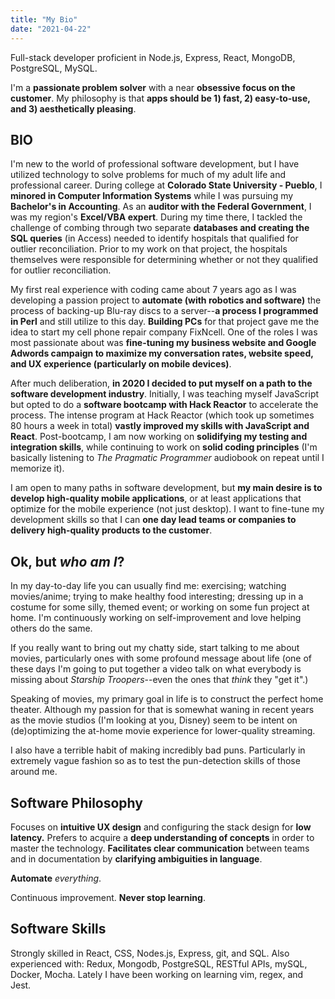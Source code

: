 ```yaml
---
title: "My Bio"
date: "2021-04-22"
---
```


Full-stack developer proficient in Node.js, Express, React, MongoDB, PostgreSQL, MySQL.

I'm a **passionate problem solver** with a near **obsessive focus on the customer**. My philosophy is that **apps should be 1) fast, 2) easy-to-use, and 3) aesthetically pleasing**. 

## BIO

I'm new to the world of professional software development, but I have utilized technology to solve problems for much of my adult life and professional career. During college at **Colorado State University - Pueblo**, I **minored in Computer Information Systems** while I was pursuing my **Bachelor's in Accounting**. As an **auditor with the Federal Government**, I was my region's **Excel/VBA expert**. During my time there, I tackled the challenge of combing through two separate **databases and creating the SQL queries** (in Access) needed to identify hospitals that qualified for outlier reconciliation. Prior to my work on that project, the hospitals themselves were responsible for determining whether or not they qualified for outlier reconciliation. 

My first real experience with coding came about 7 years ago as I was developing a passion project to **automate (with robotics and software)** the process of backing-up Blu-ray discs to a server--**a process I programmed in Perl** and still utilize to this day. **Building PCs** for that project gave me the idea to start my cell phone repair company FixNcell. One of the roles I was most passionate about was **fine-tuning my business website and Google Adwords campaign to maximize my conversation rates, website speed, and UX experience (particularly on mobile devices)**. 

After much deliberation, **in 2020 I decided to put myself on a path to the software development industry**. Initially, I was teaching myself JavaScript but opted to do a **software bootcamp with Hack Reactor** to accelerate the process. The intense program at Hack Reactor (which took up sometimes 80 hours a week in total) **vastly improved my skills with JavaScript and React**. Post-bootcamp, I am now working on **solidifying my testing and integration skills**, while continuing to work on **solid coding principles** (I'm basically listening to *The Pragmatic Programmer* audiobook on repeat until I memorize it). 

I am open to many paths in software development, but **my main desire is to develop high-quality mobile applications**, or at least applications that optimize for the mobile experience (not just desktop). I want to fine-tune my development skills so that I can **one day lead teams or companies to delivery high-quality products to the customer**.

## Ok, but *who am I*?

In my day-to-day life you can usually find me: exercising; watching movies/anime; trying to make healthy food interesting; dressing up in a costume for some silly, themed event; or working on some fun project at home. I'm continuously working on self-improvement and love helping others do the same. 

If you really want to bring out my chatty side, start talking to me about movies, particularly ones with some profound message about life (one of these days I'm going to put together a video talk on what everybody is missing about *Starship Troopers*--even the ones that *think* they "get it".) 

Speaking of movies, my primary goal in life is to construct the perfect home theater. Although my passion for that is somewhat waning in recent years as the movie studios (I'm looking at you, Disney) seem to be intent on (de)optimizing the at-home movie experience for lower-quality streaming.

I also have a terrible habit of making incredibly bad puns. Particularly in extremely vague fashion so as to test the pun-detection skills of those around me. 

## Software Philosophy

Focuses on **intuitive UX design** and configuring the stack design for **low latency.** Prefers to acquire a **deep understanding of concepts** in order to master the technology. **Facilitates clear communication** between teams and in documentation by **clarifying ambiguities in language**.

**Automate** *everything*.

Continuous improvement. **Never stop learning**.

## Software Skills

Strongly skilled in React, CSS, Nodes.js, Express, git, and SQL. Also experienced with: Redux, Mongodb, PostgreSQL, RESTful APIs, mySQL, Docker, Mocha. Lately I have been working on learning vim, regex, and Jest.